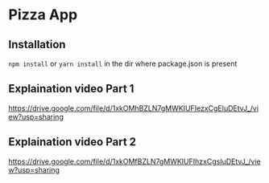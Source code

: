 # Pizza App






## Installation 
`npm install` or `yarn install` in the dir where package.json is present

## Explaination video Part 1
https://drive.google.com/file/d/1xkOMhBZLN7gMWKIUFIezxCgEIuDEtvJ_/view?usp=sharing

## Explaination video Part 2
https://drive.google.com/file/d/1xkOMfBZLN7gMWKIUFIhzxCgsIuDEtvJ_/view?usp=sharing
